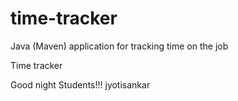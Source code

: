 # time-tracker
Java (Maven) application for tracking time on the job

Time tracker

Good night Students!!!
jyotisankar
